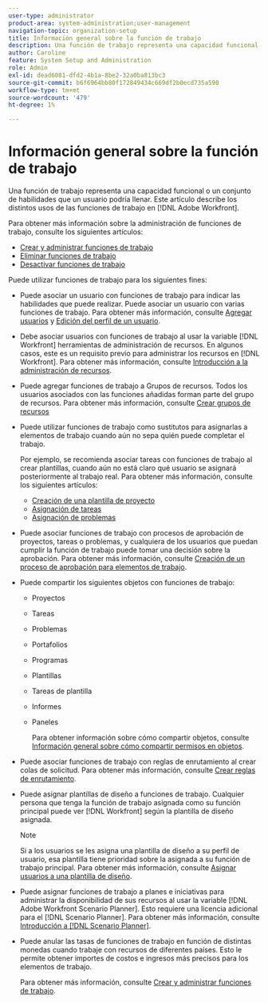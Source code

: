 ```yaml
---
user-type: administrator
product-area: system-administration;user-management
navigation-topic: organization-setup
title: Información general sobre la función de trabajo
description: Una función de trabajo representa una capacidad funcional o un conjunto de habilidades que un usuario podría llenar. En este artículo se describen los distintos usos de las funciones de trabajo en Adobe Workfront.
author: Caroline
feature: System Setup and Administration
role: Admin
exl-id: dead6081-dfd2-4b1a-8be2-32a0ba813bc3
source-git-commit: b6f6964bb80f172849434c669df2b0ecd735a590
workflow-type: tm+mt
source-wordcount: '479'
ht-degree: 1%

---
```


# Información general sobre la función de trabajo

Una función de trabajo representa una capacidad funcional o un conjunto de habilidades que un usuario podría llenar. Este artículo describe los distintos usos de las funciones de trabajo en [!DNL Adobe Workfront].

Para obtener más información sobre la administración de funciones de trabajo, consulte los siguientes artículos:

* [Crear y administrar funciones de trabajo](../../../administration-and-setup/set-up-workfront/organizational-setup/create-manage-job-roles.md)
* [Eliminar funciones de trabajo](../../../administration-and-setup/set-up-workfront/organizational-setup/delete-job-roles.md)
* [Desactivar funciones de trabajo](../../../administration-and-setup/set-up-workfront/organizational-setup/deactivate-job-roles.md)

Puede utilizar funciones de trabajo para los siguientes fines:

* Puede asociar un usuario con funciones de trabajo para indicar las habilidades que puede realizar. Puede asociar un usuario con varias funciones de trabajo. Para obtener más información, consulte [Agregar usuarios](../../../administration-and-setup/add-users/create-and-manage-users/add-users.md) y [Edición del perfil de un usuario](../../../administration-and-setup/add-users/create-and-manage-users/edit-a-users-profile.md).
* Debe asociar usuarios con funciones de trabajo al usar la variable [!DNL Workfront] herramientas de administración de recursos. En algunos casos, este es un requisito previo para administrar los recursos en [!DNL Workfront]. Para obtener más información, consulte [Introducción a la administración de recursos](../../../resource-mgmt/resource-mgmt-overview/get-started-resource-management.md).
* Puede agregar funciones de trabajo a Grupos de recursos. Todos los usuarios asociados con las funciones añadidas forman parte del grupo de recursos. Para obtener más información, consulte [Crear grupos de recursos](../../../resource-mgmt/resource-planning/resource-pools/create-resource-pools.md)
* Puede utilizar funciones de trabajo como sustitutos para asignarlas a elementos de trabajo cuando aún no sepa quién puede completar el trabajo.

   Por ejemplo, se recomienda asociar tareas con funciones de trabajo al crear plantillas, cuando aún no está claro qué usuario se asignará posteriormente al trabajo real. Para obtener más información, consulte los siguientes artículos:

   * [Creación de una plantilla de proyecto](../../../manage-work/projects/create-and-manage-templates/create-template.md)
   * [Asignación de tareas](../../../manage-work/tasks/assign-tasks/assign-tasks.md)
   * [Asignación de problemas](../../../manage-work/issues/manage-issues/assign-issues.md)

* Puede asociar funciones de trabajo con procesos de aprobación de proyectos, tareas o problemas, y cualquiera de los usuarios que puedan cumplir la función de trabajo puede tomar una decisión sobre la aprobación. Para obtener más información, consulte [Creación de un proceso de aprobación para elementos de trabajo](../../../administration-and-setup/customize-workfront/configure-approval-milestone-processes/create-approval-processes.md).
* Puede compartir los siguientes objetos con funciones de trabajo:

   * Proyectos
   * Tareas
   * Problemas
   * Portafolios
   * Programas
   * Plantillas
   * Tareas de plantilla
   * Informes
   * Paneles

      Para obtener información sobre cómo compartir objetos, consulte [Información general sobre cómo compartir permisos en objetos](../../../workfront-basics/grant-and-request-access-to-objects/sharing-permissions-on-objects-overview.md).

* Puede asociar funciones de trabajo con reglas de enrutamiento al crear colas de solicitud. Para obtener más información, consulte [Crear reglas de enrutamiento](../../../manage-work/requests/create-and-manage-request-queues/create-routing-rules.md).
* Puede asignar plantillas de diseño a funciones de trabajo. Cualquier persona que tenga la función de trabajo asignada como su función principal puede ver [!DNL Workfront] según la plantilla de diseño asignada.

   >[!NOTE]
   >
   >Si a los usuarios se les asigna una plantilla de diseño a su perfil de usuario, esa plantilla tiene prioridad sobre la asignada a su función de trabajo principal. Para obtener más información, consulte [Asignar usuarios a una plantilla de diseño](../../../administration-and-setup/customize-workfront/use-layout-templates/assign-users-to-layout-template.md).

* Puede asignar funciones de trabajo a planes e iniciativas para administrar la disponibilidad de sus recursos al usar la variable [!DNL Adobe Workfront Scenario Planner]. Esto requiere una licencia adicional para el [!DNL Scenario Planner]. Para obtener más información, consulte [Introducción a [!DNL Scenario Planner]](../../../scenario-planner/get-started-with-scenario-planning.md).
* Puede anular las tasas de funciones de trabajo en función de distintas monedas cuando trabaje con recursos de diferentes países. Esto le permite obtener importes de costos e ingresos más precisos para los elementos de trabajo.

   Para obtener más información, consulte [Crear y administrar funciones de trabajo](../../../administration-and-setup/set-up-workfront/organizational-setup/create-manage-job-roles.md).
